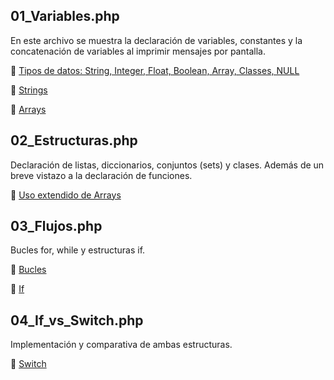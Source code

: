 ## 01_Variables.php
En este archivo se muestra la declaración de variables, constantes y la concatenación de variables al imprimir mensajes por pantalla.

  📌 [Tipos de datos: String, Integer, Float, Boolean, Array, Classes, NULL](https://www.w3schools.com/php/php_datatypes.asp)
  
  📌 [Strings](https://www.w3schools.com/php/php_string.asp)
  
  📌 [Arrays](https://www.w3schools.com/php/php_arrays.asp)

## 02_Estructuras.php
Declaración de listas, diccionarios, conjuntos (sets) y clases. Además de un breve vistazo a la declaración de funciones.
  
  📌 [Uso extendido de Arrays](https://www.w3schools.com/php/php_arrays.asp)

## 03_Flujos.php
Bucles for, while y estructuras if.

  📌 [Bucles](https://www.w3schools.com/php/php_looping.asp)
  
  📌 [If](https://www.w3schools.com/php/php_if_else.asp)

## 04_If_vs_Switch.php
Implementación y comparativa de ambas estructuras.

  📌 [Switch](https://www.w3schools.com/php/php_switch.asp)
